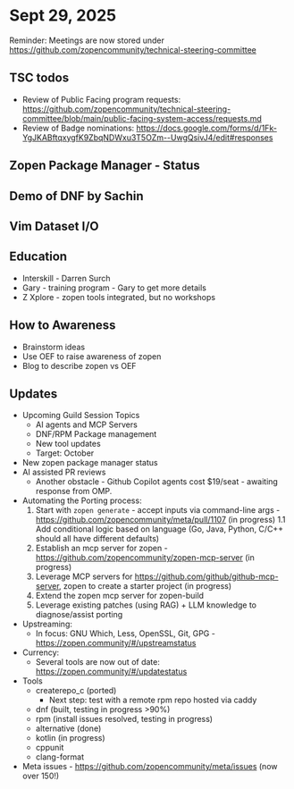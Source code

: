 # Sept 29, 2025
Reminder: Meetings are now stored under https://github.com/zopencommunity/technical-steering-committee

## TSC todos
* Review of Public Facing program requests: https://github.com/zopencommunity/technical-steering-committee/blob/main/public-facing-system-access/requests.md
* Review of Badge nominations: https://docs.google.com/forms/d/1Fk-YgJKABftqxygfK9ZbqNDWxu3T5OZm--UwgQsivJ4/edit#responses

## Zopen Package Manager - Status

## Demo of DNF by Sachin

## Vim Dataset I/O

## Education
* Interskill - Darren Surch
* Gary - training program - Gary to get more details
* Z Xplore - zopen tools integrated, but no workshops

## How to Awareness
* Brainstorm ideas
* Use OEF to raise awareness of zopen
* Blog to describe zopen vs OEF

## Updates
* Upcoming Guild Session Topics
  * AI agents and MCP Servers
  * DNF/RPM Package management
  * New tool updates
  * Target: October
* New zopen package manager status
* AI assisted PR reviews
  * Another obstacle - Github Copilot agents cost $19/seat - awaiting response from OMP.
* Automating the Porting process:
  1. Start with `zopen generate` - accept inputs via command-line args - https://github.com/zopencommunity/meta/pull/1107 (in progress)
  1.1 Add conditional logic based on language (Go, Java, Python, C/C++ should all have different defaults)
  2. Establish an mcp server for zopen - https://github.com/zopencommunity/zopen-mcp-server  (in progress)
  3. Leverage MCP servers for https://github.com/github/github-mcp-server, zopen to create a starter project  (in progress)
  4. Extend the zopen mcp server for zopen-build 
  5. Leverage existing patches (using RAG) + LLM knowledge to diagnose/assist porting
* Upstreaming:
  * In focus: GNU Which, Less, OpenSSL, Git, GPG - https://zopen.community/#/upstreamstatus
* Currency:
  * Several tools are now out of date: https://zopen.community/#/updatestatus 
* Tools
  * createrepo_c (ported)
    * Next step: test with a remote rpm repo hosted via caddy
  * dnf (built, testing in progress >90%)
  * rpm (install issues resolved, testing in progress)
  * alternative (done)
  * kotlin (in progress)
  * cppunit
  * clang-format
* Meta issues - https://github.com/zopencommunity/meta/issues (now over 150!)
